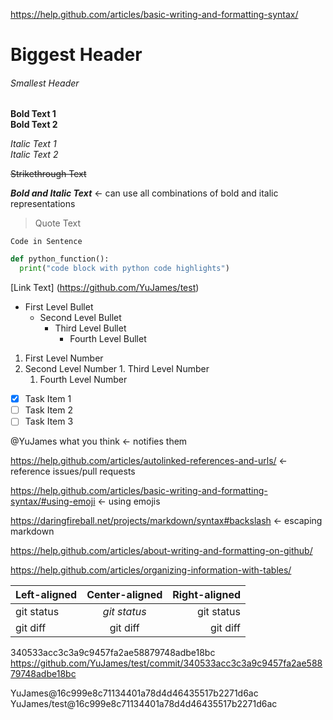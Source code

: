 https://help.github.com/articles/basic-writing-and-formatting-syntax/

# Biggest Header
###### Smallest Header

**Bold Text 1**   
__Bold Text 2__

*Italic Text 1*   
_Italic Text 2_

~~Strikethrough Text~~

**_Bold and Italic Text_**    <- can use all combinations of bold and italic representations

> Quote Text

` Code in Sentence `

```python
def python_function():
  print("code block with python code highlights")
```

[Link Text] (https://github.com/YuJames/test)

* First Level Bullet
  - Second Level Bullet
    - Third Level Bullet
      * Fourth Level Bullet

1. First Level Number
  1. Second Level Number
    1. Third Level Number
      1. Fourth Level Number

- [x] Task Item 1    
- [ ] Task Item 2    
- [ ] Task Item 3

@YuJames what you think    <- notifies them

https://help.github.com/articles/autolinked-references-and-urls/    <- reference issues/pull requests

https://help.github.com/articles/basic-writing-and-formatting-syntax/#using-emoji   <- using emojis

https://daringfireball.net/projects/markdown/syntax#backslash   <- escaping markdown

https://help.github.com/articles/about-writing-and-formatting-on-github/

https://help.github.com/articles/organizing-information-with-tables/

| Left-aligned | Center-aligned | Right-aligned |
| :--- | :---: | ---: |
| git status   | _git status_     | git status    |
git diff     | git diff  | git diff      

340533acc3c3a9c9457fa2ae58879748adbe18bc    
https://github.com/YuJames/test/commit/340533acc3c3a9c9457fa2ae58879748adbe18bc   

YuJames@16c999e8c71134401a78d4d46435517b2271d6ac    
YuJames/test@16c999e8c71134401a78d4d46435517b2271d6ac   



